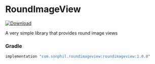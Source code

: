 # RoundImageView 
[ ![Download](https://api.bintray.com/packages/sonphil/RoundImageView/roundimageview/images/download.svg) ](https://bintray.com/sonphil/RoundImageView/roundimageview/_latestVersion)

A very simple library that provides round image views

### Gradle
```gradle
implementation "com.sonphil.roundimageview:roundimageview:1.0.0"
```
